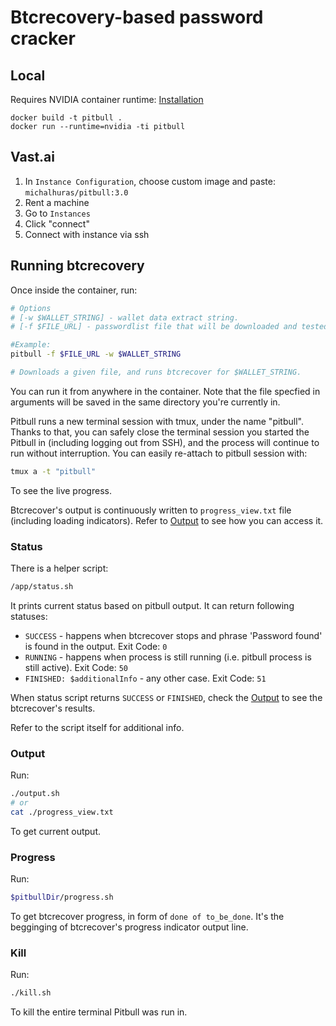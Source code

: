 # Btcrecovery-based password cracker

## Local

Requires NVIDIA container runtime: [Installation](https://docs.nvidia.com/datacenter/cloud-native/container-toolkit/install-guide.html)

```
docker build -t pitbull .
docker run --runtime=nvidia -ti pitbull
```

## Vast.ai
1. In `Instance Configuration`, choose custom image and paste: `michalhuras/pitbull:3.0`
2. Rent a machine
3. Go to `Instances`
4. Click "connect"
5. Connect with instance via ssh

## Running btcrecovery
Once inside the container, run:
```bash
# Options
# [-w $WALLET_STRING] - wallet data extract string.
# [-f $FILE_URL] - passwordlist file that will be downloaded and tested.

#Example: 
pitbull -f $FILE_URL -w $WALLET_STRING

# Downloads a given file, and runs btcrecover for $WALLET_STRING.
```
You can run it from anywhere in the container. Note that the file specfied in arguments will be saved in the same directory you're currently in.

Pitbull runs a new terminal session with tmux, under the name "pitbull". Thanks to that, you can safely close the terminal session you started the Pitbull in (including logging out from SSH), and the process will continue to run without interruption. 
You can easily re-attach to pitbull session with:
```bash
tmux a -t "pitbull"
```
To see the live progress.

Btcrecover's output is continuously written to `progress_view.txt` file (including loading indicators). Refer to [Output](#output) to see how you can access it.

### Status
There is a helper script:
```bash
/app/status.sh
```
It prints current status based on pitbull output. It can return following statuses:
* `SUCCESS` - happens when btcrecover stops and phrase 'Password found' is found in the output. Exit Code: `0`
* `RUNNING` - happens when process is still running (i.e. pitbull process is still active). Exit Code: `50`
* `FINISHED: $additionalInfo` - any other case. Exit Code: `51`

When status script returns `SUCCESS` or `FINISHED`, check the [Output](#output) to see the btcrecover's results.

Refer to the script itself for additional info.

### Output
Run:
```bash
./output.sh
# or
cat ./progress_view.txt
```
To get current output.

### Progress
Run:
```bash
$pitbullDir/progress.sh
```
To get btcrecover progress, in form of `done of to_be_done`. It's the begginging of btcrecover's progress indicator output line.

### Kill
Run:
```bash
./kill.sh
```
To kill the entire terminal Pitbull was run in.
